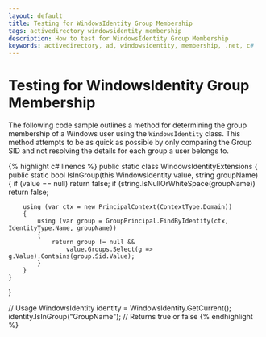 ```yaml
---
layout: default
title: Testing for WindowsIdentity Group Membership
tags: activedirectory windowsidentity membership  
description: How to test for WindowsIdentity Group Membership
keywords: activedirectory, ad, windowsidentity, membership, .net, c#
---
```


# Testing for WindowsIdentity Group Membership
 
The following code sample outlines a method for determining the group membership of a Windows user using the `WindowsIdentity` class. This method attempts to be as quick as possible by only comparing the Group SID and not resolving the details for each group a user belongs to.

{% highlight c# linenos %}
public static class WindowsIdentityExtensions
{
    public static bool IsInGroup(this WindowsIdentity value, string groupName)
    {
        if (value == null)
            return false;
        if (string.IsNullOrWhiteSpace(groupName))
            return false;

        using (var ctx = new PrincipalContext(ContextType.Domain))
        {
            using (var group = GroupPrincipal.FindByIdentity(ctx, IdentityType.Name, groupName))
            {
                return group != null &&
                    value.Groups.Select(g => g.Value).Contains(group.Sid.Value);
            }
        }
    }
}

// Usage
WindowsIdentity identity = WindowsIdentity.GetCurrent();
identity.IsInGroup("GroupName"); // Returns true or false
{% endhighlight %}